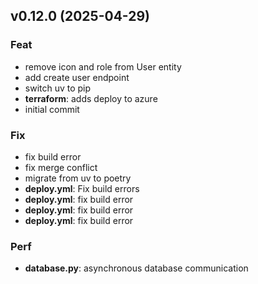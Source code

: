 ## v0.12.0 (2025-04-29)

### Feat

- remove icon and role from User entity
- add create user endpoint
- switch uv to pip
- **terraform**: adds deploy to azure
- initial commit

### Fix

- fix build error
- fix merge conflict
- migrate from uv to poetry
- **deploy.yml**: Fix build errors
- **deploy.yml**: fix build error
- **deploy.yml**: fix build error
- **deploy.yml**: fix build error

### Perf

- **database.py**: asynchronous database communication

